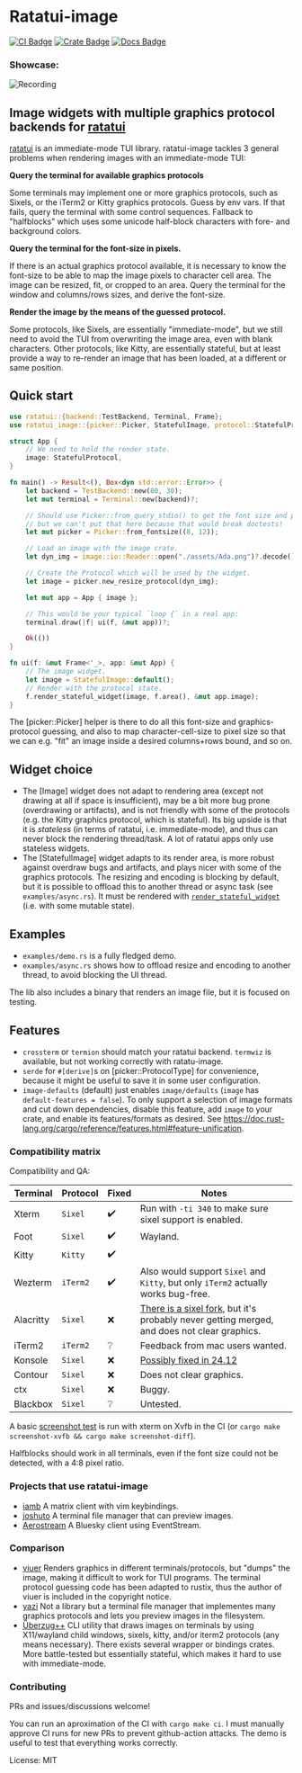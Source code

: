# Ratatui-image

[![CI Badge]][CI]
[![Crate Badge]][Crate]
[![Docs Badge]][Docs]

[CI Badge]: https://img.shields.io/github/actions/workflow/status/benjajaja/ratatui-image/ci.yaml?style=flat-square&logo=github
[CI]: https://github.com/benjajaja/ratatui-image/actions?query=workflow%3A
[Crate Badge]: https://img.shields.io/crates/v/ratatui-image?logo=rust&style=flat-square
[Crate]: https://crates.io/crates/ratatui-image
[Docs Badge]: https://img.shields.io/docsrs/ratatui-image?logo=rust&style=flat-square
[Docs]: https://docs.rs/ratatui-image/latest/ratatui_image/index.html

### Showcase:

![Recording](./assets/Recording.gif)

## Image widgets with multiple graphics protocol backends for [ratatui]

[ratatui] is an immediate-mode TUI library.
ratatui-image tackles 3 general problems when rendering images with an immediate-mode TUI:

**Query the terminal for available graphics protocols**

Some terminals may implement one or more graphics protocols, such as Sixels, or the iTerm2 or
Kitty graphics protocols. Guess by env vars. If that fails, query the terminal with some
control sequences.
Fallback to "halfblocks" which uses some unicode half-block characters with fore- and
background colors.

**Query the terminal for the font-size in pixels.**

If there is an actual graphics protocol available, it is necessary to know the font-size to
be able to map the image pixels to character cell area. The image can be resized, fit, or
cropped to an area. Query the terminal for the window and columns/rows sizes, and derive the
font-size.

**Render the image by the means of the guessed protocol.**

Some protocols, like Sixels, are essentially "immediate-mode", but we still need to avoid the
TUI from overwriting the image area, even with blank characters.
Other protocols, like Kitty, are essentially stateful, but at least provide a way to re-render
an image that has been loaded, at a different or same position.

## Quick start
```rust
use ratatui::{backend::TestBackend, Terminal, Frame};
use ratatui_image::{picker::Picker, StatefulImage, protocol::StatefulProtocol};

struct App {
    // We need to hold the render state.
    image: StatefulProtocol,
}

fn main() -> Result<(), Box<dyn std::error::Error>> {
    let backend = TestBackend::new(80, 30);
    let mut terminal = Terminal::new(backend)?;

    // Should use Picker::from_query_stdio() to get the font size and protocol,
    // but we can't put that here because that would break doctests!
    let mut picker = Picker::from_fontsize((8, 12));

    // Load an image with the image crate.
    let dyn_img = image::io::Reader::open("./assets/Ada.png")?.decode()?;

    // Create the Protocol which will be used by the widget.
    let image = picker.new_resize_protocol(dyn_img);

    let mut app = App { image };

    // This would be your typical `loop {` in a real app:
    terminal.draw(|f| ui(f, &mut app))?;

    Ok(())
}

fn ui(f: &mut Frame<'_>, app: &mut App) {
    // The image widget.
    let image = StatefulImage::default();
    // Render with the protocol state.
    f.render_stateful_widget(image, f.area(), &mut app.image);
}
```

The [picker::Picker] helper is there to do all this font-size and graphics-protocol guessing,
and also to map character-cell-size to pixel size so that we can e.g. "fit" an image inside
a desired columns+rows bound, and so on.

## Widget choice
* The [Image] widget does not adapt to rendering area (except not drawing at all if space
  is insufficient), may be a bit more bug prone (overdrawing or artifacts), and is not friendly
  with some of the protocols (e.g. the Kitty graphics protocol, which is stateful). Its big
  upside is that it is _stateless_ (in terms of ratatui, i.e. immediate-mode), and thus can never
  block the rendering thread/task. A lot of ratatui apps only use stateless widgets.
* The [StatefulImage] widget adapts to its render area, is more robust against overdraw bugs and
  artifacts, and plays nicer with some of the graphics protocols.
  The resizing and encoding is blocking by default, but it is possible to offload this to another
  thread or async task (see `examples/async.rs`). It must be rendered with
  [`render_stateful_widget`] (i.e. with some mutable state).

## Examples

* `examples/demo.rs` is a fully fledged demo.
* `examples/async.rs` shows how to offload resize and encoding to another thread, to avoid
  blocking the UI thread.

The lib also includes a binary that renders an image file, but it is focused on testing.

## Features
* `crossterm` or `termion` should match your ratatui backend. `termwiz` is available, but not
  working correctly with ratatu-image.
* `serde` for `#[derive]`s on [picker::ProtocolType] for convenience, because it might be
  useful to save it in some user configuration.
* `image-defaults` (default) just enables `image/defaults` (`image` has `default-features =
false`). To only support a selection of image formats and cut down dependencies, disable this
  feature, add `image` to your crate, and enable its features/formats as desired. See
  https://doc.rust-lang.org/cargo/reference/features.html#feature-unification.

[ratatui]: https://github.com/ratatui-org/ratatui
[sixel]: https://en.wikipedia.org/wiki/Sixel
[`render_stateful_widget`]: https://docs.rs/ratatui/latest/ratatui/terminal/struct.Frame.html#method.render_stateful_widget

### Compatibility matrix

Compatibility and QA:

Terminal  | Protocol | Fixed | Notes
----------|----------|-------|-------
Xterm     | `Sixel`  | ✔️     | Run with `-ti 340` to make sure sixel support is enabled.
Foot      | `Sixel`  | ✔️     | Wayland.
Kitty     | `Kitty`  | ✔️     |
Wezterm   | `iTerm2` | ✔️     | Also would support `Sixel` and `Kitty`, but only `iTerm2` actually works bug-free.
Alacritty | `Sixel`  | ❌    | [There is a sixel fork](https://github.com/microo8/alacritty-sixel), but it's probably never getting merged, and does not clear graphics.
iTerm2    | `iTerm2` | ❔    | Feedback from mac users wanted.
Konsole   | `Sixel`  | ❌    | [Possibly fixed in 24.12](https://bugs.kde.org/show_bug.cgi?id=456354)
Contour   | `Sixel`  | ❌    | Does not clear graphics.
ctx       | `Sixel`  | ❌    | Buggy.
Blackbox  | `Sixel`  | ❔    | Untested.

A basic [screenshot test](./assets/screenshot_xterm.png) is run with xterm on Xvfb in the CI (or `cargo make screenshot-xvfb && cargo make screenshot-diff`).

Halfblocks should work in all terminals, even if the font size could not be detected, with a 4:8 pixel ratio.

### Projects that use ratatui-image

* [iamb](https://github.com/ulyssa/iamb)
  A matrix client with vim keybindings.
* [joshuto](https://github.com/kamiyaa/joshuto)
  A terminal file manager that can preview images.
* [Aerostream](https://github.com/shigepon7/aerostream)
  A Bluesky client using EventStream.

### Comparison

* [viuer](https://crates.io/crates/viuer)
  Renders graphics in different terminals/protocols, but "dumps" the image, making it difficult to
  work for TUI programs.
  The terminal protocol guessing code has been adapted to rustix, thus the author of viuer is
  included in the copyright notice.
* [yazi](https://github.com/sxyazi/yazi)
  Not a library but a terminal file manager that implementes many graphics protocols and lets you
  preview images in the filesystem.
* [Überzug++](https://github.com/jstkdng/ueberzugpp)
  CLI utility that draws images on terminals by using X11/wayland child windows, sixels, kitty,
  and/or iterm2 protocols (any means necessary). There exists several wrapper or bindings crates.
  More battle-tested but essentially stateful, which makes it hard to use with immediate-mode.

### Contributing

PRs and issues/discussions welcome!

You can run an aproximation of the CI with `cargo make ci`. I must manually approve CI runs for new 
PRs to prevent github-action attacks. The demo is useful to test that everything works correctly.

License: MIT
